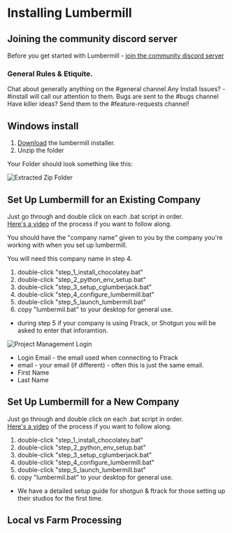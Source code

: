# Installing Lumbermill

## Joining the community discord server

Before you get started with Lumbermill - [join the community discord server](https://discord.com/channels/719523150651719701/719523150651719704) 

### General Rules & Etiquite.

Chat about generally anything on the #general channel
Any Install Issues? - #install will call our attention to them.
Bugs are sent to the #bugs channel
Have killer ideas?  Send them to the #feature-requests channel!

## Windows install

1) [Download](https://cgl-developeronboarding.s3.amazonaws.com/lumbermill_installer.zip) the lumbermill installer. 
1) Unzip the folder

Your Folder should look something like this:

![Extracted Zip Folder](lmill_install_folder.jpg)

## Set Up Lumbermill for an Existing Company

Just go through and double click on each .bat script in order.  
[Here's a video](https://www.youtube.com/watch?v=BE8X5HWJiuA) of the process if you want to follow along.

You should have the "company name" given to you by the company you're working with when you set up lumbermill.  

You will need this company name in step 4.

1) double-click "step_1_install_chocolatey.bat"
1) double-click "step_2_python_env_setup.bat"
1) double-click "step_3_setup_cglumberjack.bat"
1) double-click "step_4_configure_lumbermill.bat"
1) double-click "step_5_launch_lumbermill.bat"
1) copy "lumbermil.bat" to your desktop for general use.

* during step 5 if your company is using Ftrack, or Shotgun you will be asked to enter that inforamtion.

![Project Management Login](proj-man-login.png)
* Login Email - the email used when connecting to Ftrack
* email - your email (if different) - often this is just the same email.
* First Name
* Last Name

## Set Up Lumbermill for a New Company

Just go through and double click on each .bat script in order.  
[Here's a video](https://youtu.be/FawxhaCx9ao) of the process if you want to follow along.

1) double-click "step_1_install_chocolatey.bat"
1) double-click "step_2_python_env_setup.bat"
1) double-click "step_3_setup_cglumberjack.bat"
1) double-click "step_4_configure_lumbermill.bat"
1) double-click "step_5_launch_lumbermill.bat"
1) copy "lumbermil.bat" to your desktop for general use.

* We have a detailed setup guide for shotgun & ftrack for those setting up their studios for the first time.

## Local vs Farm Processing